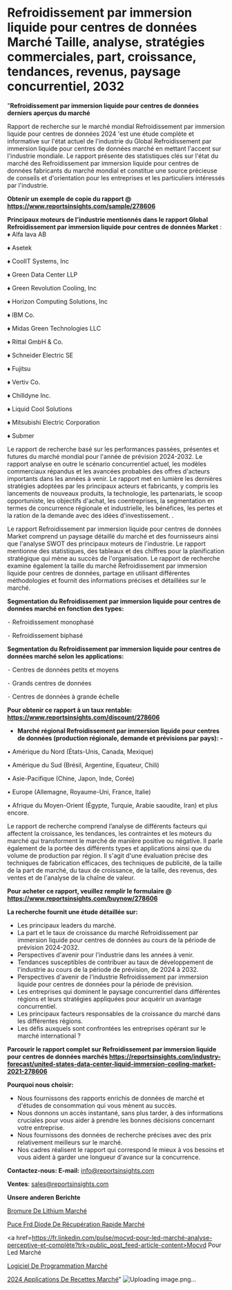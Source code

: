 # Refroidissement par immersion liquide pour centres de données Marché Taille, analyse, stratégies commerciales, part, croissance, tendances, revenus, paysage concurrentiel, 2032

"<strong>Refroidissement par immersion liquide pour centres de données derniers aperçus du marché</strong>

Rapport de recherche sur le marché mondial Refroidissement par immersion liquide pour centres de données 2024 'est une étude complète et informative sur l'état actuel de l'industrie du Global Refroidissement par immersion liquide pour centres de données marché en mettant l'accent sur l'industrie mondiale. Le rapport présente des statistiques clés sur l'état du marché des Refroidissement par immersion liquide pour centres de données fabricants du marché mondial et constitue une source précieuse de conseils et d'orientation pour les entreprises et les particuliers intéressés par l'industrie.

<strong>Obtenir un exemple de copie du rapport @ <a href=https://www.reportsinsights.com/sample/278606>https://www.reportsinsights.com/sample/278606</a></strong>

<strong>Principaux moteurs de l'industrie mentionnés dans le rapport Global Refroidissement par immersion liquide pour centres de données Market</strong> :
♦ Alfa lava AB

♦ Asetek

♦ CoolIT Systems, Inc

♦ Green Data Center LLP

♦ Green Revolution Cooling, Inc

♦ Horizon Computing Solutions, Inc

♦ IBM Co.

♦ Midas Green Technologies LLC

♦ Rittal GmbH & Co.

♦ Schneider Electric SE

♦ Fujitsu

♦ Vertiv Co.

♦ Chilldyne Inc.

♦ Liquid Cool Solutions

♦ Mitsubishi Electric Corporation

♦ Submer

Le rapport de recherche basé sur les performances passées, présentes et futures du marché mondial pour l'année de prévision 2024-2032. Le rapport analyse en outre le scénario concurrentiel actuel, les modèles commerciaux répandus et les avancées probables des offres d'acteurs importants dans les années à venir. Le rapport met en lumière les dernières stratégies adoptées par les principaux acteurs et fabricants, y compris les lancements de nouveaux produits, la technologie, les partenariats, le scoop opportuniste, les objectifs d'achat, les coentreprises, la segmentation en termes de concurrence régionale et industrielle, les bénéfices, les pertes et la ration de la demande avec des idées d'investissement. .

Le rapport Refroidissement par immersion liquide pour centres de données Market comprend un paysage détaillé du marché et des fournisseurs ainsi que l'analyse SWOT des principaux moteurs de l'industrie. Le rapport mentionne des statistiques, des tableaux et des chiffres pour la planification stratégique qui mène au succès de l'organisation. Le rapport de recherche examine également la taille du marché Refroidissement par immersion liquide pour centres de données, partage en utilisant différentes méthodologies et fournit des informations précises et détaillées sur le marché.

<strong>Segmentation du Refroidissement par immersion liquide pour centres de données marché en fonction des types:</strong>


⁃ Refroidissement monophasé

⁃ Refroidissement biphasé

<strong>Segmentation du Refroidissement par immersion liquide pour centres de données marché selon les applications:</strong>


⁃ Centres de données petits et moyens

⁃ Grands centres de données

⁃ Centres de données à grande échelle

<strong>Pour obtenir ce rapport à un taux rentable: <a href=https://www.reportsinsights.com/discount/278606>https://www.reportsinsights.com/discount/278606</a></strong>
<ul>
  <li><strong>Marché régional Refroidissement par immersion liquide pour centres de données (production régionale, demande et prévisions par pays): -</strong></li>
</ul>
• Amérique du Nord (États-Unis, Canada, Mexique)

• Amérique du Sud (Brésil, Argentine, Equateur, Chili)

• Asie-Pacifique (Chine, Japon, Inde, Corée)

• Europe (Allemagne, Royaume-Uni, France, Italie)

• Afrique du Moyen-Orient (Égypte, Turquie, Arabie saoudite, Iran) et plus encore.

Le rapport de recherche comprend l’analyse de différents facteurs qui affectent la croissance, les tendances, les contraintes et les moteurs du marché qui transforment le marché de manière positive ou négative. Il parle également de la portée des différents types et applications ainsi que du volume de production par région. Il s'agit d'une évaluation précise des techniques de fabrication efficaces, des techniques de publicité, de la taille de la part de marché, du taux de croissance, de la taille, des revenus, des ventes et de l'analyse de la chaîne de valeur.

<strong>Pour acheter ce rapport, veuillez remplir le formulaire @   <a href=https://www.reportsinsights.com/buynow/278606>https://www.reportsinsights.com/buynow/278606</a></strong>

<strong>La recherche fournit une étude détaillée sur:</strong>
<ul>
  <li>Les principaux leaders du marché.</li>
  <li>La part et le taux de croissance du marché Refroidissement par immersion liquide pour centres de données au cours de la période de prévision 2024-2032.</li>
  <li>Perspectives d'avenir pour l'industrie dans les années à venir.</li>
  <li>Tendances susceptibles de contribuer au taux de développement de l'industrie au cours de la période de prévision, de 2024 à 2032.</li>
  <li>Perspectives d'avenir de l'industrie Refroidissement par immersion liquide pour centres de données pour la période de prévision.</li>
  <li>Les entreprises qui dominent le paysage concurrentiel dans différentes régions et leurs stratégies appliquées pour acquérir un avantage concurrentiel.</li>
  <li>Les principaux facteurs responsables de la croissance du marché dans les différentes régions.</li>
  <li>Les défis auxquels sont confrontées les entreprises opérant sur le marché international ?</li>
</ul>

<strong>Parcourir le rapport complet sur Refroidissement par immersion liquide pour centres de données marchés <a href=https://reportsinsights.com/industry-forecast/united-states-data-center-liquid-immersion-cooling-market-2021-278606>https://reportsinsights.com/industry-forecast/united-states-data-center-liquid-immersion-cooling-market-2021-278606</a></strong>

<strong>Pourquoi nous choisir:</strong>
<ul>
  <li>Nous fournissons des rapports enrichis de données de marché et d'études de consommation qui vous mènent au succès.</li>
  <li>Nous donnons un accès instantané, sans plus tarder, à des informations cruciales pour vous aider à prendre les bonnes décisions concernant votre entreprise.</li>
  <li>Nous fournissons des données de recherche précises avec des prix relativement meilleurs sur le marché.</li>
  <li>Nos cadres réalisent le rapport qui correspond le mieux à vos besoins et vous aident à garder une longueur d'avance sur la concurrence.</li>
</ul>
<strong>Contactez-nous:
</strong><strong>E-mail:</strong> <a href=mailto:info@reportsinsights.com>info@reportsinsights.com</a>

<strong>Ventes</strong>: <a href=mailto:sales@reportsinsights.com>sales@reportsinsights.com</a>

<strong>Unsere anderen Berichte</strong>

<a href=https://www.linkedin.com/pulse/bromure-de-lithium-march%C3%A9-2024-part-croissance-eclae/>Bromure De Lithium Marché</a>

<a href=https://www.linkedin.com/pulse/puce-frd-diode-de-récupération-rapide-marché-1mkpc/>Puce Frd Diode De Récupération Rapide Marché</a>

<a href=https://fr.linkedin.com/pulse/mocvd-pour-led-marché-analyse-perceptive-et-complète?trk=public_post_feed-article-content>Mocvd Pour Led Marché</a>

<a href=https://www.linkedin.com/pulse/logiciel-de-programmation-march%C3%A9informations-ykzrf/>Logiciel De Programmation Marché</a>

<a href=https://www.linkedin.com/pulse/2024-applications-de-recettes-march%C3%A9-segmentation-y1vzc/>2024 Applications De Recettes Marché</a>"
![Uploading image.png…]()

